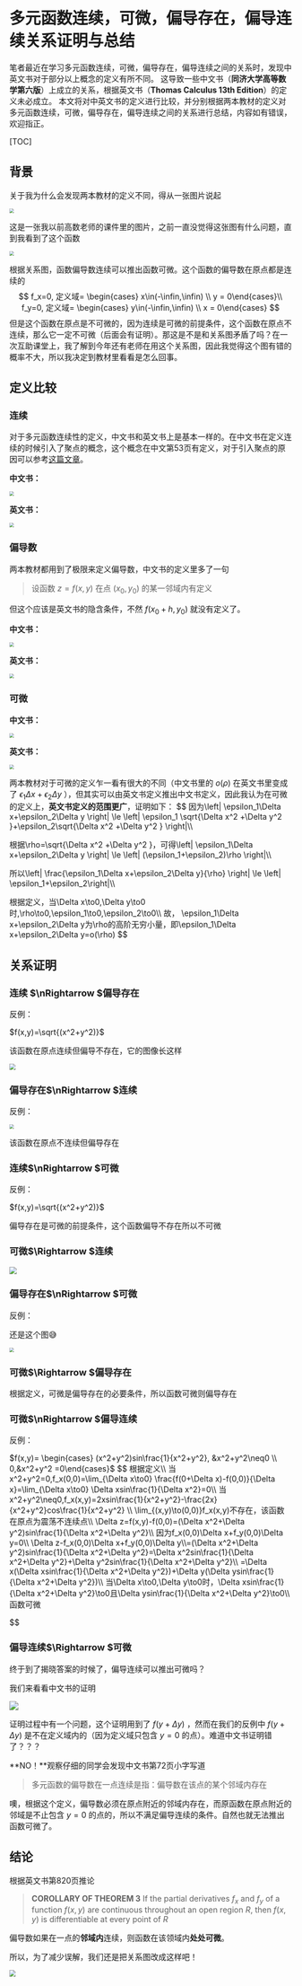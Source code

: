 # 多元函数连续，可微，偏导存在，偏导连续关系证明与总结

笔者最近在学习多元函数连续，可微，偏导存在，偏导连续之间的关系时，发现中英文书对于部分以上概念的定义有所不同。 这导致一些中文书（**同济大学高等数学第六版**）上成立的关系，根据英文书（**Thomas Calculus 13th Edition**）的定义未必成立。 本文将对中英文书的定义进行比较，并分别根据两本教材的定义对多元函数连续，可微，偏导存在，偏导连续之间的关系进行总结，内容如有错误，欢迎指正。

[TOC]

## 背景

关于我为什么会发现两本教材的定义不同，得从一张图片说起

<img src="/res/关系1.png" style="zoom:50%;" />

这是一张我以前高数老师的课件里的图片，之前一直没觉得这张图有什么问题，直到我看到了这个函数

<img src="/res/函数1.png" style="zoom:50%;" />

根据关系图，函数偏导数连续可以推出函数可微。这个函数的偏导数在原点都是连续的
$$
f_x=0, 定义域= \begin{cases} x\in(-\infin,\infin) \\ y = 0\end{cases}\\
f_y=0, 定义域= \begin{cases} y\in(-\infin,\infin) \\ x = 0\end{cases}
$$
但是这个函数在原点是不可微的，因为连续是可微的前提条件，这个函数在原点不连续，那么它一定不可微（后面会有证明）。那这是不是和关系图矛盾了吗？在一次互助课堂上，我了解到今年还有老师在用这个关系图，因此我觉得这个图有错的概率不大，所以我决定到教材里看看是怎么回事。

## 定义比较

### 连续

对于多元函数连续性的定义，中文书和英文书上是基本一样的。在中文书在定义连续的时候引入了聚点的概念，这个概念在中文第53页有定义，对于引入聚点的原因可以参考[这篇文章](https://www.zhihu.com/question/31790726)。

**中文书：**

<img src="res/连续1.png" style="zoom:50%;" />

**英文书：**

<img src="res/连续2.png" style="zoom:50%;" />

### 偏导数

两本教材都用到了极限来定义偏导数，中文书的定义里多了一句

> 设函数 $z=f(x,y)$ 在点 $(x_0,y_0)$ 的某一邻域内有定义

但这个应该是英文书的隐含条件，不然 $f(x_0+h,y_0)$  就没有定义了。

**中文书：**

<img src="/res/偏导数1.png" style="zoom:50%;" />

**英文书：**

<img src="/res/偏导数2.png" style="zoom:50%;" />

### 可微

**中文书：**

<img src="/res/可微1.png" style="zoom:50%;" />

**英文书：**

<img src="/res/可微2.png" style="zoom:50%;" />

两本教材对于可微的定义乍一看有很大的不同（中文书里的 $o(\rho)$ 在英文书里变成了 $\epsilon_1\Delta x+\epsilon_2\Delta y$ ），但其实可以由英文书定义推出中文书定义，因此我认为在可微的定义上，**英文书定义的范围更广**，证明如下：
$$
因为\left| \epsilon_1\Delta x+\epsilon_2\Delta y \right|
\le
\left| \epsilon_1 \sqrt{\Delta x^2 +\Delta y^2 }+\epsilon_2\sqrt{\Delta x^2 +\Delta y^2 } \right|\\\\

根据\rho=\sqrt{\Delta x^2 +\Delta y^2 }，可得\left| \epsilon_1\Delta x+\epsilon_2\Delta y \right|
\le
\left| (\epsilon_1+\epsilon_2)\rho  \right|\\\\

所以\left| \frac{\epsilon_1\Delta x+\epsilon_2\Delta y}{\rho} \right|
\le
\left|  \epsilon_1+\epsilon_2\right|\\\\

根据定义，当\Delta x\to0,\Delta y\to0时,\rho\to0,\epsilon_1\to0,\epsilon_2\to0\\\\
故， \epsilon_1\Delta x+\epsilon_2\Delta y为\rho的高阶无穷小量，即\epsilon_1\Delta x+\epsilon_2\Delta y=o(\rho)
$$

## 关系证明

### 连续 $\nRightarrow $偏导存在

反例：

$f(x,y)=\sqrt{(x^2+y^2)}$

该函数在原点连续但偏导不存在，它的图像长这样

<img src="/res/反例1.png" style="zoom: 67%;" />

### 偏导存在$\nRightarrow $连续

反例：

<img src="/res/函数1.png" style="zoom:50%;" />

该函数在原点不连续但偏导存在

### 连续$\nRightarrow $可微

反例：

$f(x,y)=\sqrt{(x^2+y^2)}$

偏导存在是可微的前提条件，这个函数偏导不存在所以不可微

### 可微$\Rightarrow $连续

<img src="/res/证明1.png" style="zoom:80%;" />

### 偏导存在$\nRightarrow $可微

反例：

还是这个图:sweat_smile:

<img src="/res/函数1.png" style="zoom:50%;" />

### 可微$\Rightarrow $偏导存在

根据定义，可微是偏导存在的必要条件，所以函数可微则偏导存在

### 可微$\nRightarrow $偏导连续

反例：

$f(x,y)= \begin{cases} (x^2+y^2)sin\frac{1}{x^2+y^2}, &x^2+y^2\neq0 \\ 0,&x^2+y^2 =0\end{cases}$
$$
根据定义\\\\
当x^2+y^2=0,f_x(0,0)=\lim_{\Delta x\to0} \frac{f(0+\Delta x)-f(0,0)}{\Delta x}=\lim_{\Delta x\to0} \Delta xsin\frac{1}{\Delta x^2}=0\\\\
当x^2+y^2\neq0,f_x(x,y)=2xsin\frac{1}{x^2+y^2}-\frac{2x}{x^2+y^2}cos\frac{1}{x^2+y^2}
\\\\
\lim_{(x,y)\to(0,0)}f_x(x,y)不存在，该函数在原点为震荡不连续点\\\\
\Delta z=f(x,y)-f(0,0)=(\Delta x^2+\Delta y^2)sin\frac{1}{\Delta x^2+\Delta y^2}\\\\
因为f_x(0,0)\Delta x+f_y(0,0)\Delta y=0\\\\
\Delta z-f_x(0,0)\Delta x+f_y(0,0)\Delta y\\\\=(\Delta x^2+\Delta y^2)sin\frac{1}{\Delta x^2+\Delta y^2}=\Delta x^2sin\frac{1}{\Delta x^2+\Delta y^2}+\Delta y^2sin\frac{1}{\Delta x^2+\Delta y^2}\\\\
=\Delta x(\Delta xsin\frac{1}{\Delta x^2+\Delta y^2})+\Delta y(\Delta ysin\frac{1}{\Delta x^2+\Delta y^2})\\\\
当\Delta x\to0,\Delta y\to0时，\Delta xsin\frac{1}{\Delta x^2+\Delta y^2}\to0且\Delta ysin\frac{1}{\Delta x^2+\Delta y^2}\to0\\\\
函数可微
$$


### 偏导连续$\Rightarrow $可微

终于到了揭晓答案的时候了，偏导连续可以推出可微吗？

我们来看看中文书的证明

<img src="/res/证明2.png" style="zoom:100%;" />

证明过程中有一个问题，这个证明用到了 $f(y+\Delta y)$ ，然而在我们的反例中 $f(y+\Delta y)$ 是不在定义域内的（因为定义域只包含 $y=0$ 的点）。难道中文书证明错了？？？

**NO！**观察仔细的同学会发现中文书第72页小字写道

> 多元函数的偏导数在一点连续是指：偏导数在该点的某个邻域内存在

噢，根据这个定义，偏导数必须在原点附近的邻域内存在，而原函数在原点附近的邻域是不止包含 $y=0$ 的点的，所以不满足偏导连续的条件。自然也就无法推出函数可微了。

## 结论

根据英文书第820页推论

> **COROLLARY OF THEOREM 3** If the partial derivatives $f_x$ and $f_y$ of a function  $f(x,y)$ are continuous throughout an open region $R$, then $f(x,y)$ is differentiable at every point of $R$

偏导数如果在一点的**邻域内**连续，则函数在该领域内**处处可微**。

所以，为了减少误解，我们还是把关系图改成这样吧！

<img src="/res/关系2.png" style="zoom:70%;" />
